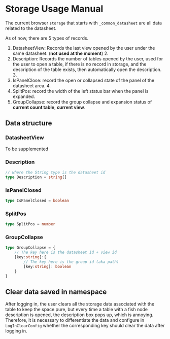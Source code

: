 # Storage Usage Manual

The current browser `storage` that starts with `_common_datasheet` are all data related to the datasheet.

As of now, there are 5 types of records.

1. DatasheetView: Records the last view opened by the user under the same datasheet. (**not used at the moment**) 2.
2. Description: Records the number of tables opened by the user, used for the user to open a table, if there is no record in storage, and the description of the table exists, then automatically open the description. 3.
3. IsPanelClose: record the open or collapsed state of the panel of the datasheet area. 4.
4. SplitPos: record the width of the left status bar when the panel is expanded.
5. GroupCollapse: record the group collapse and expansion status of **current count table**, **current view**.


## Data structure

### DatasheetView
To be supplemented

### Description
```ts
// where the String type is the datasheet id
type Description = string[]
```

### IsPanelClosed
```ts
type IsPanelClosed = boolean
```

### SplitPos
```ts
type SplitPos = number
```

### GroupCollapse
```ts
type GroupCollapse = {
    // The key here is the datasheet id + view id
    [key:string]:{
        // The key here is the group id (aka path)
        [key:string]: boolean
    }
}
```

## Clear data saved in namespace

After logging in, the user clears all the storage data associated with the table to keep the space pure, but every time a table with a fish node description is opened, the description box pops up, which is annoying. Therefore, it is necessary to differentiate the data and configure in `LogInClearConfig` whether the corresponding key should clear the data after logging in.